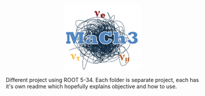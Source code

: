 <p align="center">
  <img src="mach3logo.png" alt="Mach3 Logo" width="200"/>
</p>


Different project using ROOT 5-34. Each folder is separate project, each has it's own readme which hopefully explains objective and how to use.
